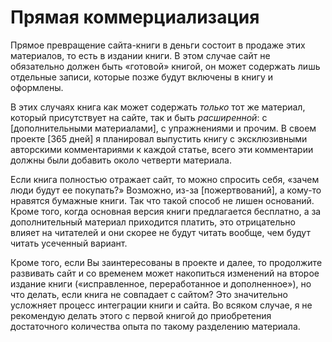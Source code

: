 
# Прямая коммерциализация

Прямое превращение сайта-книги в деньги состоит в продаже этих
материалов, то есть в издании книги.  В этом случае сайт не
обязательно должен быть «готовой» книгой, он может содержать лишь
отдельные записи, которые позже будут включены в книгу и оформлены.

В этих случаях книга как может содержать *только* тот же материал,
который присутствует на сайте, так и быть *расширенной*: с
[дополнительными материалами], с упражнениями и прочим.  В своем
проекте [365 дней] я планировал выпустить книгу с эксклюзивными
авторскими комментариями к каждой статье, всего эти комментарии должны
были добавить около четверти материала.

Если книга полностью отражает сайт, то можно спросить себя, «зачем
люди будут ее покупать?» Возможно, из-за [пожертвований], а кому-то
нравятся бумажные книги.  Так что такой способ не лишен оснований.
Кроме того, когда основная версия книги предлагается бесплатно, а за
дополнительный материал приходится платить, это отрицательно влияет на
читателей и они скорее не будут читать вообще, чем будут читать
усеченный вариант.

Кроме того, если Вы заинтересованы в проекте и далее, то продолжите
развивать сайт и со временем может накопиться изменений на второе
издание книги («исправленное, переработанное и дополненное»), но что
делать, если книга не совпадает с сайтом?  Это значительно усложняет
процесс интеграции книги и сайта.  Во всяком случае, я не рекомендую
делать этого с первой книгой до приобретения достаточного количества
опыта по такому разделению материала.
